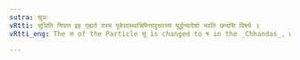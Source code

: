 ```yaml
---
sutra: सुञः
vRtti: सुञिति निपात इह गृह्यते तस्य पूर्वपदस्थान्निमित्तादुत्तरस्य मूर्द्धन्यादेशो भवति छन्दसि विषये ॥
vRtti_eng: The स of the Particle सु is changed to ष in the _Chhandas_, when preceded by another word having in it the change-effecting letter इ &c.

---
```

